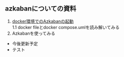 ## azkabanについての資料
1. [docker環境でのAzkabanの起動](https://github.com/Rsnca/Azkaban/blob/main/setup/setup.md)<br>
  1.1 docker fileとdocker compose.umlを読み解いてみる
2. Azkabanを使ってみる
  - 今後更新予定
  - テスト